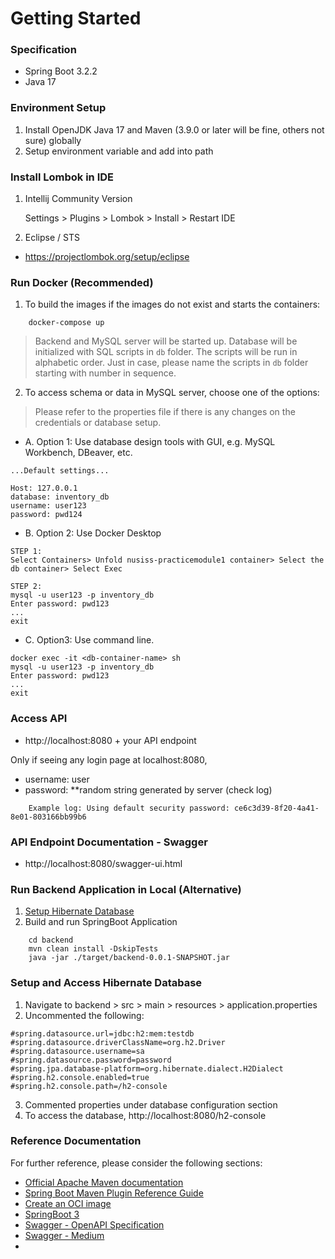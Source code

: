 # Getting Started

### Specification
- Spring Boot 3.2.2
- Java 17

### Environment Setup
1. Install OpenJDK Java 17 and Maven (3.9.0 or later will be fine, others not sure) globally
3. Setup environment variable and add into path

### Install Lombok in IDE
1. Intellij Community Version

    Settings > Plugins > Lombok > Install > Restart IDE


2. Eclipse / STS
- https://projectlombok.org/setup/eclipse


### Run Docker (Recommended)
1. To build the images if the images do not exist and starts the containers:
```agsl
    docker-compose up
```

>Backend and MySQL server will be started up. Database will be initialized with SQL scripts in `db` folder. The scripts will be run in alphabetic order. Just in case, please name the scripts in `db` folder starting with number in sequence.

2. To access schema or data in MySQL server, choose one of the options:
>Please refer to the properties file if there is any changes on the credentials or database setup.

   - A. Option 1: Use database design tools with GUI, e.g. MySQL Workbench, DBeaver, etc.
   ```
   ...Default settings...
   
   Host: 127.0.0.1
   database: inventory_db
   username: user123
   password: pwd124
   ```
   - B. Option 2: Use Docker Desktop
   
   ```
   STEP 1:
   Select Containers> Unfold nusiss-practicemodule1 container> Select the db container> Select Exec
   
   STEP 2: 
   mysql -u user123 -p inventory_db
   Enter password: pwd123
   ...
   exit
   ```
   - C. Option3: Use command line.
   ```
   docker exec -it <db-container-name> sh
   mysql -u user123 -p inventory_db
   Enter password: pwd123
   ...
   exit
   ```
  
### Access API

- http://localhost:8080 + your API endpoint

Only if seeing any login page at localhost:8080,
- username: user
- password: **random string generated by server (check log) 

```agsl
    Example log: Using default security password: ce6c3d39-8f20-4a41-8e01-803166bb99b6
```
### API Endpoint Documentation - Swagger
 - http://localhost:8080/swagger-ui.html

### Run Backend Application in Local (Alternative)
1. [Setup Hibernate Database](#setup-and-access-hibernate-database)
2. Build and run SpringBoot Application
```agsl
    cd backend
    mvn clean install -DskipTests
    java -jar ./target/backend-0.0.1-SNAPSHOT.jar
```

### Setup and Access Hibernate Database
1. Navigate to backend > src > main > resources > application.properties
2. Uncommented the following:

```agsl
#spring.datasource.url=jdbc:h2:mem:testdb
#spring.datasource.driverClassName=org.h2.Driver
#spring.datasource.username=sa
#spring.datasource.password=password
#spring.jpa.database-platform=org.hibernate.dialect.H2Dialect
#spring.h2.console.enabled=true
#spring.h2.console.path=/h2-console
```
3. Commented properties under database configuration section
4. To access the database, http://localhost:8080/h2-console

### Reference Documentation
For further reference, please consider the following sections:

* [Official Apache Maven documentation](https://maven.apache.org/guides/index.html)
* [Spring Boot Maven Plugin Reference Guide](https://docs.spring.io/spring-boot/docs/3.2.2/maven-plugin/reference/html/)
* [Create an OCI image](https://docs.spring.io/spring-boot/docs/3.2.2/maven-plugin/reference/html/#build-image)
* [SpringBoot 3](https://spring.io/projects/spring-boot)
* [Swagger - OpenAPI Specification](https://swagger.io/specification/v3/)
* [Swagger - Medium](https://medium.com/@f.s.a.kuzman/using-swagger-3-in-spring-boot-3-c11a483ea6dc)
* 




